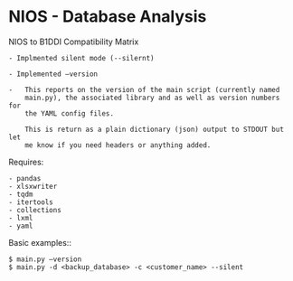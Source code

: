 # NIOS - Database Analysis
NIOS to B1DDI Compatibility Matrix


    - Implmented silent mode (--silernt)

    - Implemented –version

    -   This reports on the version of the main script (currently named 
        main.py), the associated library and as well as version numbers for 
        the YAML config files.

        This is return as a plain dictionary (json) output to STDOUT but let 
        me know if you need headers or anything added.


Requires:

    - pandas
    - xlsxwriter
    - tqdm
    - itertools
    - collections
    - lxml
    - yaml

Basic examples::
 
    $ main.py –version
    $ main.py -d <backup_database> -c <customer_name> --silent


